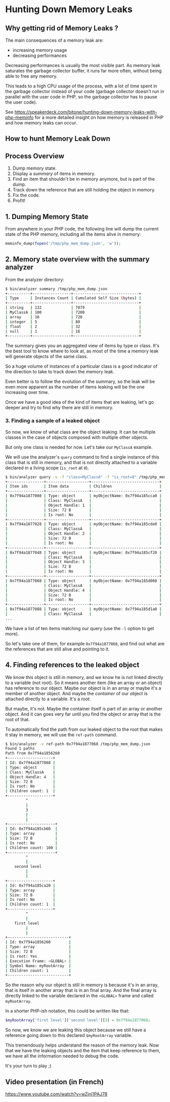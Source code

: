 Hunting Down Memory Leaks
=========================

Why getting rid of Memory Leaks ?
---------------------------------

The main consequences of a memory leak are:
 - increasing memory usage
 - decreasing performances

Decreasing performances is usually the most visible part. As memory leak
saturates the garbage collector buffer, it runs far more often, without
being able to free any memory.

This leads to a high CPU usage of the process, with a lot of time spent
in the garbage collector instead of your code (garbage collector doesn't
run in parallel with the user code in PHP, so the garbage collector has to pause the user code).

See https://speakerdeck.com/bitone/hunting-down-memory-leaks-with-php-meminfo
for a more detailed insight on how memory is released in PHP and how memory
leaks can occur.

How to hunt Memory Leak Down
----------------------------
## Process Overview
 1. Dump memory state.
 2. Display a *summary* of items in memory.
 3. Find an item that shouldn't be in memory anymore, but is part of the dump.
 4. Track down the reference that are still holding the object in memory.
 5. Fix the code.
 6. Profit!

## 1. Dumping Memory State
From anywhere in your PHP code, the following line will dump the current state
of the PHP memory, including all the items alive in memory:
```php
meminfo_dump(fopen('/tmp/php_mem_dump.json', 'w'));

```

## 2. Memory state overview with the summary analyzer
From the analyzer directory:
```bash
$ bin/analyzer summary /tmp/php_mem_dump.json
+----------+-----------------+-----------------------------+
| Type     | Instances Count | Cumulated Self Size (bytes) |
+----------+-----------------+-----------------------------+
| string   | 132             | 7079                        |
| MyClassA | 100             | 7200                        |
| array    | 10              | 720                         |
| integer  | 5               | 80                          |
| float    | 2               | 32                          |
| null     | 1               | 16                          |
+----------+-----------------+-----------------------------+
```

The summary gives you an aggregated view of items by type or class.
It's the best tool to know where to look at, as most of the time a memory
leak will generate objects of the same class.

So a huge volume of instances of a particular class is a good indicator of the
direction to take to track down the memory leak.

Even better is to follow the evolution of the summary, so the leak will be even
more apparent as the number of items leaking will be the one increasing over time.

Once we have a good idea of the kind of items that are leaking, let's go deeper
and try to find why there are still in memory.

### 3. Finding a sample of a leaked object
So now, we know of what class are the object leaking. It can be multiple classes in the case of
objects composed with multiple other objects.

But only one class is needed for now. Let's take our `MyClassA` example.

We will use the analyzer's `query` command to find a single instance of this class
that is still in memory, and that is not directly attached to a variable declared in a
living scope (`is_root` at `0`).

```bash
$ bin/analyzer query -v -f "class=MyClassA" -f "is_root=0" /tmp/php_mem_dump.json
+----------------+-------------------+------------------------------+
| Item ids       | Item data         | Children                     |
+----------------+-------------------+------------------------------+
| 0x7f94a1877008 | Type: object      | myObjectName: 0x7f94a185cca0 |
|                | Class: MyClassA   |                              |
|                | Object Handle: 1  |                              |
|                | Size: 72 B        |                              |
|                | Is root: No       |                              |
+----------------+-------------------+------------------------------+
| 0x7f94a1877028 | Type: object      | myObjectName: 0x7f94a185cde0 |
|                | Class: MyClassA   |                              |
|                | Object Handle: 2  |                              |
|                | Size: 72 B        |                              |
|                | Is root: No       |                              |
+----------------+-------------------+------------------------------+
| 0x7f94a1877048 | Type: object      | myObjectName: 0x7f94a185cf20 |
|                | Class: MyClassA   |                              |
|                | Object Handle: 3  |                              |
|                | Size: 72 B        |                              |
|                | Is root: No       |                              |
+----------------+-------------------+------------------------------+
| 0x7f94a1877068 | Type: object      | myObjectName: 0x7f94a185d060 |
|                | Class: MyClassA   |                              |
|                | Object Handle: 4  |                              |
|                | Size: 72 B        |                              |
|                | Is root: No       |                              |
+----------------+-------------------+------------------------------+
| 0x7f94a1877088 | Type: object      | myObjectName: 0x7f94a185d1a0 |
|                | Class: MyClassA   |                              |
...
```

We have a list of ten items matching our query (use the `-l` option to get more).

So let's take one of them, for example `0x7f94a1877068`, and find out what are
the references that are still alive and pointing to it.

## 4. Finding references to the leaked object

We know this object is still in memory, and we know he is not linked directly
to a variable (not root). So it means another item (like an array or an object)
has reference to our object. Maybe our object is in an array or maybe it's a member
of another object.
And maybe the *container* of our object is attached directly to a variable. It's a *root*.

But maybe, it's not. Maybe the container itself is part of an array or another object.
And it can goes very far until you find the object or array that is the root of that.

To automatically find the path from our leaked object to the root that makes it stay
in memory, we will use the `ref-path` command.

```bash
$ bin/analyzer -v ref-path 0x7f94a1877068 /tmp/php_mem_dump.json
Found 1 paths
Path from 0x7f94a1856260
+--------------------+
| Id: 0x7f94a1877068 |
| Type: object       |
| Class: MyClassA    |
| Object Handle: 4   |
| Size: 72 B         |
| Is root: No        |
| Children count: 1  |
+--------------------+
         ^
         |
         3
         |
         |
+---------------------+
| Id: 0x7f94a185cb60  |
| Type: array         |
| Size: 72 B          |
| Is root: No         |
| Children count: 100 |
+---------------------+
         ^
         |
    second level
         |
         |
+--------------------+
| Id: 0x7f94a185ca20 |
| Type: array        |
| Size: 72 B         |
| Is root: No        |
| Children count: 1  |
+--------------------+
         ^
         |
    first level
         |
         |
+---------------------------+
| Id: 0x7f94a1856260        |
| Type: array               |
| Size: 72 B                |
| Is root: Yes              |
| Execution Frame: <GLOBAL> |
| Symbol Name: myRootArray  |
| Children count: 1         |
+---------------------------+
```
So the reason why our object is still in memory is because it's in an array,
that is itself in another array that is in an final array. And the final array
is directly linked to the variable declared in the `<GLOBAL>` frame and called `myRootArray`.

In a shorter PHP-ish notation, this could be written like that:
```php
$myRootArray['first level']['second level'][3] = 0x7f94a1877068;
```

So now, we know we are leaking this object because we still have a reference
going down to this declared `$myRootArray` variable.

This tremendously helps understand the reason of the memory leak. Now that we
have the leaking objects and the item that keep reference to them, we have
all the information needed to debug the code.

It's your turn to play ;)

Video presentation (in French)
------------------------------
https://www.youtube.com/watch?v=wZjnj1PAJ78



